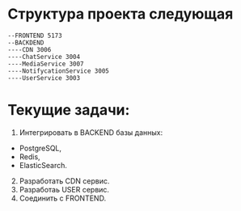 # Структура проекта следующая
```
--FRONTEND 5173
--BACKDEND
----CDN 3006
----ChatService 3004
----MediaService 3007
----NotifycationService 3005
----UserService 3003
```

# Текущие задачи:
1. Интегрировать в BACKEND базы данных:
- PostgreSQL,
- Redis,
- ElasticSearch.
2. Разработать CDN сервис.
3. Разработаь USER сервис.
4. Соединить с FRONTEND.